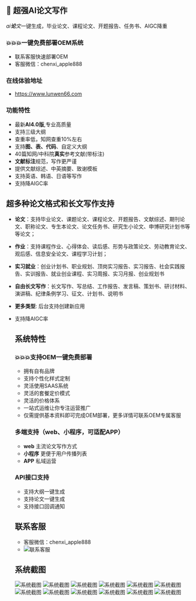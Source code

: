 ## 🚀 超强AI论文写作

*ai**论**文*一键生成，毕业论文、课程论文、开题报告、任务书、AIGC降重

### 💥💥💥一键免费部署OEM系统
- 联系客服快速部署OEM
- 客服微信：chenxi_apple888

### 在线体验地址
- https://www.lunwen66.com


### 功能特性
- 最新**AI4.0版**,专业高质量
- 支持三级大纲
- 查重率低，知网查重10%左右
- 支持**图、表、代码**、自定义大纲
- 40篇知网/中科院**真实**参考文献(带标注)
- **文献标注**规范，写作更严谨
- 提供文献综述、中英摘要、致谢模板
- 支持英语、韩语、日语等写作
- 支持降AIGC率

## 超多种论文格式和长文写作支持

- **论文**：支持毕业论文、课题论文、课程论文、开题报告、文献综述、期刊论文、职称论文、专生本论文、论文任务书、研究生小论文、申博研究计划书等等论文；

- **作业**：支持课程作业、心得体会、读后感、形势与政策论文、劳动教育论文、观后感、信息安全论文、课程学习计划；

- **实习就业**：创业计划书、职业规划、顶岗实习报告、实习报告、社会实践报告、实训报告、就业创业课程、实习周报、实习月报、创业规划书

- **自由长文写作**：长文写作、写总结、工作报告、发言稿、策划书、研讨材料、演讲稿、纪律条例学习、征文、计划书、说明书

- **更多类型**: 后台支持创建新应用

- 支持降AIGC率

  

  ## 系统特性
  ### 💥💥💥支持OEM一键免费部署
    - 拥有自有品牌
    - 支持个性化样式定制
    - 灵活使用SAAS系统
    - 灵活的套餐定价模式
    - 灵活的价格体系
    - 一站式运维让你专注运营推广
    - 仅需提供基本资料即可完成OEM部署，更多详情可联系OEM专属客服

  ### 多端支持（web、小程序，可适配APP）
    - **web** 主流论文写作方式
    - **小程序** 更便于用户传播列表
    - **APP** 私域运营


  ### API接口支持
    - 支持大纲一键生成
    - 支持论文一键生成
    - 支持接口回调通知

  ## 联系客服
    - 客服微信：chenxi_apple888
    - ![联系客服](https://github.com/gdswcxzljj/ai_paper/blob/main/img/kefu.png?t=1)

  ## 系统截图
  ![系统截图](https://github.com/gdswcxzljj/ai_paper/blob/main/img/page1.png)
  ![系统截图](https://github.com/gdswcxzljj/ai_paper/blob/main/img/page2.png)
  ![系统截图](https://github.com/gdswcxzljj/ai_paper/blob/main/img/page3.png)
  ![系统截图](https://github.com/gdswcxzljj/ai_paper/blob/main/img/page4.png)
  ![系统截图](https://github.com/gdswcxzljj/ai_paper/blob/main/img/page5.png)
  ![系统截图](https://github.com/gdswcxzljj/ai_paper/blob/main/img/page6.png)
  ![系统截图](https://github.com/gdswcxzljj/ai_paper/blob/main/img/page7.png)
  ![系统截图](https://github.com/gdswcxzljj/ai_paper/blob/main/img/page81.png?t=2)
  ![系统截图](https://github.com/gdswcxzljj/ai_paper/blob/main/img/page9.png)
  ![系统截图](https://github.com/gdswcxzljj/ai_paper/blob/main/img/page10.png)
  ![系统截图](https://github.com/gdswcxzljj/ai_paper/blob/main/img/page11.png)
  ![系统截图](https://github.com/gdswcxzljj/ai_paper/blob/main/img/page12.png)
